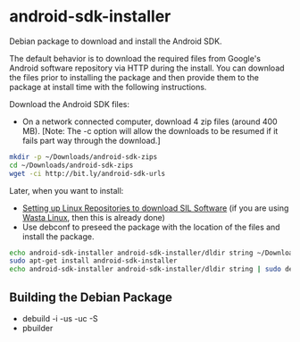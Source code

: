 # android-sdk-installer

Debian package to download and install the Android SDK.

The default behavior is to download the required files from Google's Android software repository via HTTP during the install.  You can download the files prior to installing the package and then provide them to the package at install time with the following instructions.

Download the Android SDK files:
* On a network connected computer, download 4 zip files (around 400 MB). [Note: The -c option will allow the downloads to be resumed if it fails part way through the download.]
```bash
mkdir -p ~/Downloads/android-sdk-zips
cd ~/Downloads/android-sdk-zips
wget -ci http://bit.ly/android-sdk-urls
```
Later, when you want to install:
* [Setting up Linux Repositories to download SIL Software](https://docs.google.com/document/d/1ARhH2buhP-sgyoagkeR1M8DmraOrtfiwO5Z15ny1QiY/edit?usp=sharing) (if you are using [Wasta Linux](https://sites.google.com/site/wastalinux/), then this is already done)
* Use debconf to preseed the package with the location of the files and install the package.
```bash
echo android-sdk-installer android-sdk-installer/dldir string ~/Downloads/android-sdk-zips | sudo debconf-set-selections
sudo apt-get install android-sdk-installer
echo android-sdk-installer android-sdk-installer/dldir string | sudo debconf-set-selections
```
## Building the Debian Package

* debuild -i -us -uc -S
* pbuilder
